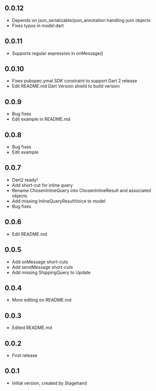 ## 0.0.12

- Depends on json_serializable/json_annotation handling json objects
- Fixes typos in model.dart

## 0.0.11

- Supports regular expression in onMessage()

## 0.0.10

- Fixes pubspec.ymal SDK constraint to support Dart 2 release
- Edit README.md Dart Version shield to build version

## 0.0.9

- Bug fixes
- Edit example in README.md

## 0.0.8

- Bug fixes
- Edit example

## 0.0.7

- Dart2 ready!
- Add short-cut for inline query
- Rename ChosenInlineQuery into ChosenInlineResult and associated objects
- Add missing InlineQueryResultVoice to model
- Bug fixes

## 0.0.6

- Edit README.md

## 0.0.5

- Add onMessage short-cuts
- Add sendMessage short-cuts
- Add missing ShippingQuery to Update

## 0.0.4

- More editing on README.md

## 0.0.3

- Edited README.md

## 0.0.2

- First release

## 0.0.1

- Initial version, created by Stagehand